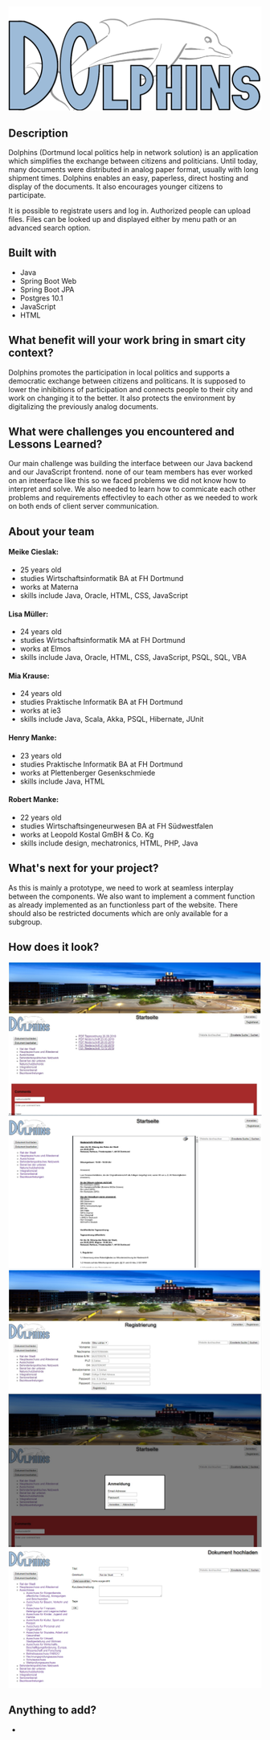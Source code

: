![alt text](https://github.com/dohack-io/Dolphins/blob/master/bilder/wappen.png "Logo")

## Description
Dolphins (Dortmund local politics help in network solution) is an application which simplifies the exchange between citizens and politicians. Until today, many documents were distributed in analog paper format, usually with long shipment times. Dolphins enables an easy, paperless, direct hosting and display of the documents. It also encourages younger citizens to participate.

It is possible to registrate users and log in. Authorized people can upload files. Files can be looked up and displayed either by menu path or an advanced search option.
## Built with
* Java
* Spring Boot Web
* Spring Boot JPA
* Postgres 10.1
* JavaScript
* HTML

## What benefit will your work bring in smart city context?
Dolphins promotes the participation in local politics and supports a democratic exchange between citizens and politicans.
It is supposed to lower the inhibitions of participation and connects people to their city and work on changing it to the better.
It also protects the environment by digitalizing the previously analog documents.

## What were challenges you encountered and Lessons Learned?
Our main challenge was building the interface between our Java backend and our JavaScript frontend. none of our team members has ever worked on an inteerface like this so we faced problems we did not know how to interpret and solve. We also needed to learn how to commicate each other problems and requirements effectivley to each other as we needed to work on both ends of client server communication.

## About your team
#### Meike Cieslak:
* 25 years old
* studies Wirtschaftsinformatik BA at FH Dortmund
* works at Materna
* skills include Java, Oracle, HTML, CSS, JavaScript

#### Lisa Müller:
* 24 years old
* studies Wirtschaftsinformatik MA at FH Dortmund
* works at Elmos
* skills include Java, Oracle, HTML, CSS, JavaScript, PSQL, SQL, VBA

#### Mia Krause:
* 24 years old
* studies Praktische Informatik BA at FH Dortmund
* works at ie3
* skills include Java, Scala, Akka, PSQL, Hibernate, JUnit

#### Henry Manke:
* 23 years old
* studies Praktische Informatik BA at FH Dortmund
* works at Plettenberger Gesenkschmiede
* skills include Java, HTML

#### Robert Manke:
* 22 years old
* studies Wirtschaftsingeneurwesen BA at FH Südwestfalen
* works at Leopold Kostal GmBH & Co. Kg
* skills include design, mechatronics, HTML, PHP, Java

## What's next for your project?
As this is mainly a prototype, we need to work at seamless interplay between the components. We also want to implement a comment function as already implemented as an functionless part of the website. There should also be restricted documents which are only available for a subgroup.

## How does it look?
![alt text](https://github.com/dohack-io/Dolphins/blob/master/bilder/dateiliste.jpg "List of available documents")
![alt text](https://github.com/dohack-io/Dolphins/blob/master/bilder/dokumentenansicht.png "Display of an document")
![alt text](https://github.com/dohack-io/Dolphins/blob/master/bilder/registrierung.jpg "Registration of an user")
![alt text](https://github.com/dohack-io/Dolphins/blob/master/bilder/anmelden.jpg "Log in")
![alt text](https://github.com/dohack-io/Dolphins/blob/master/bilder/hochladen.png "Upload of an document")


## Anything to add?
-
